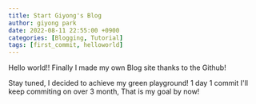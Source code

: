 ```yaml
---
title: Start Giyong's Blog
author: giyong park
date: 2022-08-11 22:55:00 +0900
categories: [Blogging, Tutorial]
tags: [first_commit, helloworld]
---
```



Hello world!! Finally I made my own Blog site thanks to the Github!

Stay tuned, I decided to achieve my green playground! 1 day 1 commit I'll keep commiting on over 3 month, That is my goal by now!
